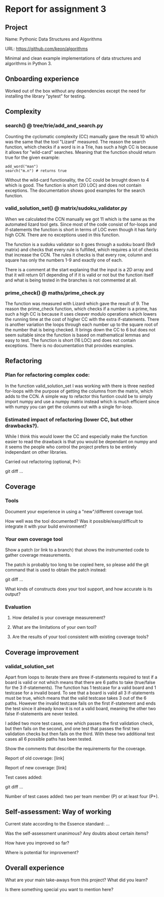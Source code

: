 # Report for assignment 3

## Project

Name: Pythonic Data Structures and Algorithms

URL: https://github.com/keon/algorithms

Minimal and clean example implementations of data structures and algorithms in Python 3.

## Onboarding experience
    
Worked out of the box without any dependencies except the need for installing the library "pytest" for testing.


## Complexity

### search() @ tree/trie/add_and_search.py
Counting the cyclomatic complexity (CC) manually gave the result 10 which was the same that the tool "Lizard" measured.
The reason the search function, which checks if a word is in a Trie, has such a high CC is because it allows for "wild-card" searches. Meaning that the function should return true for the given example:
```
add_word("man")
search("m.n") # returns true
```
Without the wild-card functionality, the CC could be brought down to 4 which is good.
The function is short (20 LOC) and does not contain exceptions.
The documentation shows good examples for the search function.

### valid_solution_set() @ matrix/sudoku_validator.py
When we calculated the CCN manually we got 11 which is the same as the automated lizard tool gets. Since most of the code consist of for-loops and if-statements the function is short in terms of LOC even though it has fairly high CCN. There are no exceptions used in this function.

The function is a sudoku validator so it goes through a sudoku board (9x9 matrix) and checks that every rule is fulfilled, which requires a lot of checks that increase the CCN. The rules it checks is that every row, column and square has only the numbers 1-9 and exactly one of each. 
 
There is a comment at the start explaning that the input is a 2D array and that it will return 0/1 depending of if it is valid or not but the function itself and what is being tested in the branches is not commented at all. 

### prime_check() @ maths/prime_check.py
The function was measured with Lizard which gave the result of 9.
The reason the prime_check function, which checks if a number is a prime, has such a high CC is because it uses cleaver modulo operations which lowers the running time at the cost of higher CC with the extra if-statements. 
There is another variation the loops through each number up to the square root of the number that is being checked. It brings down the CC to 6 but does not seem suitable since the function is based on mathematical lemmas and easy to test.
The function is short (16 LOC) and does not contain exceptions.
There is no documentation that provides examples.

## Refactoring

### Plan for refactoring complex code:

In the function valid_solution_set I was working with there is three nestled for-loops with the purpose of getting the columns 
from the matrix, which adds to the CCN. A simple way to refactor this funtion could be to simply import numpy and use a numpy 
matrix instead which is much efficient since with numpy you can get the columns out with a single for-loop. 

### Estimated impact of refactoring (lower CC, but other drawbacks?).

While I think this would lower the CC and especially make the function easier to read the drawback is that you would be dependant
on numpy and it seems the people who control the project prefers to be entirely independant on other libraries. 



Carried out refactoring (optional, P+):

git diff ...

## Coverage

### Tools

Document your experience in using a "new"/different coverage tool.

How well was the tool documented? Was it possible/easy/difficult to
integrate it with your build environment?

### Your own coverage tool

Show a patch (or link to a branch) that shows the instrumented code to
gather coverage measurements.

The patch is probably too long to be copied here, so please add
the git command that is used to obtain the patch instead:

git diff ...

What kinds of constructs does your tool support, and how accurate is
its output?

### Evaluation

1. How detailed is your coverage measurement?

2. What are the limitations of your own tool?

3. Are the results of your tool consistent with existing coverage tools?

## Coverage improvement

### validat_solution_set

Apart from loops to iterate there are three if-statements required to test if a board is valid or not which means that there are 6 paths to take (true/false for the 3 if-statements). The function has 1 testcase for a valid board and 1 testcase for a invalid board. To see that a board is valid all 3 if-statements must be true, which means that the valid testcase takes 3 out of the 6 paths. However the invalid testcase fails on the first if-statement and ends the test since it already know it is not a valid board, meaning the other two false if-statements are never tested. 

I added two more test cases, one which passes the first validation check, but then fails on the second, and one test
that passes the first two validation checks but then fails on the third. With these two additional test cases all 6 
possible paths has been tested. 


Show the comments that describe the requirements for the coverage.

Report of old coverage: [link]

Report of new coverage: [link]

Test cases added:

git diff ...

Number of test cases added: two per team member (P) or at least four (P+).

## Self-assessment: Way of working

Current state according to the Essence standard: ...

Was the self-assessment unanimous? Any doubts about certain items?

How have you improved so far?

Where is potential for improvement?

## Overall experience

What are your main take-aways from this project? What did you learn?

Is there something special you want to mention here?
